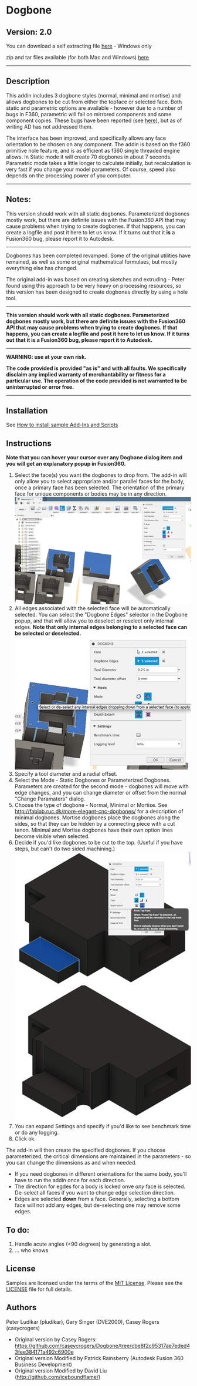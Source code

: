 Dogbone
===

## Version: 2.0

You can download a self extracting file [here](https://github.com/DVE2000/Dogbone/releases/download/v2.0/winsetup_Dogbone_v2_0.exe) - Windows only

zip and tar files available (for both Mac and Windows) [here](https://github.com/DVE2000/Dogbone/releases)

---

## Description

This addin includes 3 dogbone styles (normal, minimal and mortise) and allows dogbones to be cut from either the topface or selected face.  Both static and parametric options are available - however due to a number of bugs in F360, parametric will fail on mirrored components and some component copies.  These bugs have been reported (see [here](https://forums.autodesk.com/t5/fusion-360-api-and-scripts/4-bugs-at-least-related-to-occurrences/m-p/8105766#M6240)), but as of writing AD has not addressed them.

The interface has been improved, and specifically allows any face orientation to be chosen on any component.  The addin is based on the f360 primitive hole feature, and is as efficient as f360 single threaded engine allows.  In Static mode it will create 70 dogbones in about 7 seconds.  Parametric mode takes a little longer to calculate initially, but recalculation is very fast if you change your model parameters.  Of course, speed also depends on the processing power of you computer.

---

## Notes:

This version should work with all static dogbones. Parameterized dogbones mostly work, but there are definite issues with the Fusion360 API that may cause problems when trying to create dogbones. If that happens, you can create a logfile and post it here to let us know. If it turns out that it **is** a Fusion360 bug, please report it to Autodesk.

---

Dogbones has been completed revamped. Some of the original utilities have remained, as well as some original mathematical formulaes, but mostly everything else has changed.

The original add-in was based on creating sketches and extruding - Peter found using this approach to be very heavy on processing resources, so this version has been designed to create dogbones directly by using a hole tool.

---

**This version should work with all static dogbones. Parameterized dogbones mostly work, but there are definite issues with the Fusion360 API that may cause problems when trying to create dogbones. If that happens, you can create a logfile and post it here to let us know. If it turns out that it **is** a Fusion360 bug, please report it to Autodesk.**

---

**WARNING: use at your own risk.**

**The code provided is provided "as is" and with all faults. We specifically disclaim any implied warranty of merchantability or fitness for a particular use. The operation of the code provided is not warranted to be uninterrupted or error free.**

---

## Installation

See [How to install sample Add-Ins and Scripts](https://rawgit.com/AutodeskFusion360/AutodeskFusion360.github.io/master/Installation.html)

## Instructions
**Note that you can hover your cursor over any Dogbone dialog item and you will get an explanatory popup in Fusion360.**

1. Select the face(s) you want the dogbones to drop from. The add-in will only allow you to select appropriate and/or parallel faces for the body, once a primary face has been selected. The orientation of the primary face for unique components or bodies may be in any direction.
   ![FaceSelection](./Resources/face_selection.jpg)
2. All edges associated with the selected face will be automatically selected. You can select the "Dogbone Edges" selector in the Dogbone popup, and that will allow you to deselect or reselect only internal edges. **Note that only internal edges belonging to a selected face can be selected or deselected.**
   ![EdgeSelection](./Resources/edge_selection.jpg)
3. Specify a tool diameter and a radial offset.
4. Select the Mode - Static Dogbones or Parameterized Dogbones. Parameters are created for the second mode - dogbones will move with edge changes, and you can change diameter or offset from the normal "Change Paramaters" dialog.
5. Choose the type of dogbone - Normal, Minimal or Mortise. See http://fablab.ruc.dk/more-elegant-cnc-dogbones/ for a description of minimal dogbones. Mortise dogbones place the dogbones along the sides, so that they can be hidden by a connecting piece with a cut tenon. Minimal and Mortise dogbones have their own option lines become visible when selected.
6. Decide if you'd like dogbones to be cut to the top. (Useful if you have steps, but can't do two sided machining.)
   ![TopSelection1](./Resources/top_select1.jpg) ![TopSelection2](./Resources/top_select2.jpg)
7. You can expand Settings and specify if you'd like to see benchmark time or do any logging. 
8. Click ok.

The add-in will then create the specified dogbones. If you choose parameterized, the critical dimensions are maintained in the parameters - so you can change the dimensions as and when needed.

* If you need dogbones in different orientations for the same body, you'll have to run the addin once for each direction.
* The direction for egdes for a body is locked onve *any* face is selected. De-select all faces if you want to change edge selection direction.
* Edges are selected **down** from a face. Generally, selecting a bottom face will not add any edges, but de-selecting one may remove some edges.

## To do:
1. Handle acute angles (<90 degrees) by generating a slot.
2. ... who knows

## License

Samples are licensed under the terms of the [MIT License](http://opensource.org/licenses/MIT). Please see the [LICENSE](LICENSE) file for full details.

## Authors
Peter Ludikar (pludikar), Gary Singer (DVE2000), Casey Rogers (casycrogers)
- Original version by Casey Rogers: https://github.com/caseycrogers/Dogbone/tree/cbe8f2c95317ae7eded43fee384171a492c6900e
- Original version Modified by Patrick Rainsberry (Autodesk Fusion 360 Business Development)
- Original version Modified by David Liu (http://github.com/iceboundflame/)

